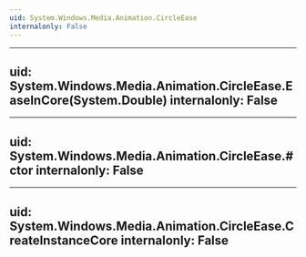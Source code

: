 ```yaml
---
uid: System.Windows.Media.Animation.CircleEase
internalonly: False
---
```


---
uid: System.Windows.Media.Animation.CircleEase.EaseInCore(System.Double)
internalonly: False
---

---
uid: System.Windows.Media.Animation.CircleEase.#ctor
internalonly: False
---

---
uid: System.Windows.Media.Animation.CircleEase.CreateInstanceCore
internalonly: False
---
